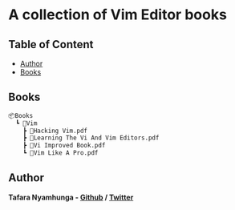 # A collection of Vim Editor books

## Table of Content

* [Author](#author)
* [Books](#books)

## Books

```bash
📦Books
  ┗ 📂Vim
    ┣ 📜Hacking Vim.pdf
    ┣ 📜Learning The Vi And Vim Editors.pdf
    ┣ 📜Vi Improved Book.pdf
    ┗ 📜Vim Like A Pro.pdf
```

## Author

**Tafara Nyamhunga  - [Github](https://github.com/tafara-n) / [Twitter](https://twitter.com/tafaranyamhunga)**
